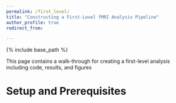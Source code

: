 ```yaml
---
permalink: /first_level/
title: "Constructing a First-Level fMRI Analysis Pipeline"
author_profile: true
redirect_from: 

---
```


{% include base_path %}

This page contains a walk-through for creating a first-level analysis including code, results, and figures

Setup and Prerequisites
======
